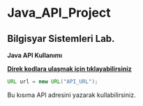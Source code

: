 # Java_API_Project
## Bilgisyar Sistemleri Lab.

**Java API Kullanımı**

**[Direk kodlara ulaşmak için tıklayabilirsiniz](src/api_baglanti.java)**
```java
URL url = new URL("API_URL");
```
Bu kısıma API adresini yazarak kullabilirsiniz.

